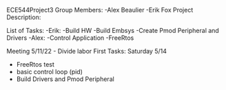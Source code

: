 ECE544Project3
Group Members:
-Alex Beaulier
-Erik Fox
Project Description:


List of Tasks:
-Erik:
  -Build HW
  -Build Embsys
  -Create Pmod Peripheral and Drivers
-Alex:
  -Control Application
  -FreeRtos
  
Meeting 5/11/22 - Divide labor
First Tasks: Saturday 5/14
  - FreeRtos test
  - basic control loop (pid)
  - Build Drivers and Pmod Peripheral
